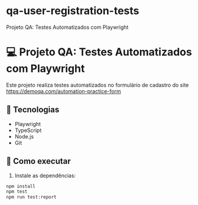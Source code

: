 # qa-user-registration-tests
Projeto QA: Testes Automatizados com Playwright
# 💻 Projeto QA: Testes Automatizados com Playwright

Este projeto realiza testes automatizados no formulário de cadastro do site https://demoqa.com/automation-practice-form

## 🔧 Tecnologias
- Playwright
- TypeScript
- Node.js
- Git

## 🚀 Como executar

1. Instale as dependências:
```bash
npm install
npm test
npm run test:report
